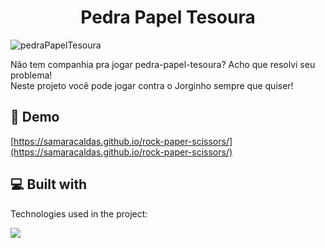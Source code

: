 <h1 align="center" id="title">Pedra Papel Tesoura</h1>

![pedraPapelTesoura](https://github.com/samaracaldas/rock-paper-scissors/assets/92318337/91e3b09c-5875-4977-93f5-a5b030cccd89)


<p id="description">Não tem companhia pra jogar pedra-papel-tesoura? Acho que resolvi seu problema!
 <br>Neste projeto você pode jogar contra o Jorginho sempre que quiser!
</p>

<h2>🚀 Demo</h2>

[https://samaracaldas.github.io/rock-paper-scissors/](https://samaracaldas.github.io/rock-paper-scissors/)

  
  
<h2>💻 Built with</h2>

Technologies used in the project:

<p align="left">
  <a href="https://skillicons.dev">
    <img src="https://skillicons.dev/icons?i=html,css,javascript" />
  </a>
</p>
